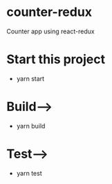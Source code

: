 # counter-redux
Counter app using react-redux

# Start this project
  + yarn start

# Build--> 
  + yarn build
  
# Test--> 
  + yarn test

